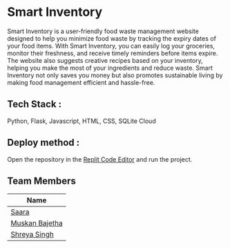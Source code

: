 # Smart Inventory
Smart Inventory is a user-friendly food waste management website designed to help you minimize food waste by tracking the expiry dates of your food items. With Smart Inventory, you can easily log your groceries, monitor their freshness, and receive timely reminders before items expire.
The website also suggests creative recipes based on your inventory, helping you make the most of your ingredients and reduce waste. Smart Inventory not only saves you money but also promotes sustainable living by making food management efficient and hassle-free.

## Tech Stack :
Python, Flask, Javascript, HTML, CSS, SQLite Cloud 

## Deploy method :
Open the repository in the [Replit Code Editor](https://replit.com) and run the project.

## Team Members
| Name |
|------|
|[Saara](https://github.com/I-Saara)|
|[Muskan Bajetha](https://github.com/MuskanBajetha)|
|[Shreya Singh](https://github.com/shreyy02)|
